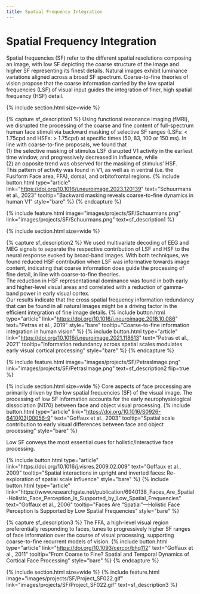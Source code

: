 ```yaml
---
title: Spatial Frequency Integration
---
```

# Spatial Frequency Integration

Spatial frequencies (SF) refer to the different spatial resolutions composing an image, with low SF depicting the coarse structure of the image and higher SF representing its finest details. Natural images exhibit luminance variations aligned across a broad SF spectrum. Coarse-to-fine theories of vision propose that the coarse information carried by the low spatial frequencies (LSF) of visual input guides the integration of finer, high spatial frequency (HSF) detail. 

{% include section.html
  size=wide %}
  
{% capture sf_description1 %}
  Using functional resonance imaging (fMRI), we disrupted the processing of the coarse and fine content of full-spectrum human face stimuli via backward masking of selective SF ranges (LSFs: < 1.75cpd and HSFs: > 1.75cpd) at specific times (50, 83, 100 or 150 ms). In line with coarse-to-fine proposals, we found that <br> (1) the selective masking of stimulus LSF disrupted V1 activity in the earliest time window, and progressively decreased in influence, while <br> (2) an opposite trend was observed for the masking of stimulus’ HSF. <br> This pattern of activity was found in V1, as well as in ventral (i.e. the Fusiform Face area, FFA), dorsal, and orbitofrontal regions.
  {%
  include button.html
  type="article"
  link="https://doi.org/10.1016/j.neuroimage.2023.120139"
  text="Schuurmans et al., 2023"
  tooltip="Backward masking reveals coarse-to-fine dynamics in human V1"
  style="bare"
  %}
{% endcapture %}

{%
  include feature.html
  image="images/projects/SF/Schuurmans.png"
  link="images/projects/SF/Schuurmans.png"
  text=sf_description1
%}

{% include section.html 
  size=wide %}

{% capture sf_description2 %}
  We used multivariate decoding of EEG and MEG signals to separate the respective contribution of LSF and HSF to the neural response evoked by broad-band images. With both techniques, we found reduced HSF contribution when LSF was informative towards image content, indicating that coarse information does guide the processing of fine detail, in line with coarse-to-fine theories. <br> The reduction in HSF representational dominance was found in both early and higher-level visual areas and correlated with a reduction of gamma-band power in early visual cortex. <br> Our results indicate that the cross spatial frequency information redundancy that can be found in all natural images might be a driving factor in the efficient integration of fine image details.
  {%
  include button.html
  type="article"
  link="https://doi.org/10.1016/j.neuroimage.2018.10.086"
  text="Petras et al., 2019"
  style="bare"
  tooltip="Coarse-to-fine information integration in human vision"
  %}
  {%
  include button.html
  type="article"
  link="https://doi.org/10.1016/j.neuroimage.2021.118613"
  text="Petras et al., 2021"
  tooltip="Information redundancy across spatial scales modulates early visual cortical processing"
  style="bare"
  %}
{% endcapture %}

{%
  include feature.html
  image="images/projects/SF/PetrasImage.png"
  link="images/projects/SF/PetrasImage.png"
  text=sf_description2
  flip=true
%}

{% include section.html 
  size=wide %}
  Core aspects of face processing are primarily driven by the low spatial frequencies (SF) of the visual image. The processing of low SF information accounts for the early neurophysiological dissociation (N170) between face and object visual processing. 
  {%
  include button.html
  type="article"
  link="https://doi.org/10.1016/S0926-6410(03)00056-9"
  text="Goffaux et al., 2003"
  tooltip="Spatial scale contribution to early visual differences between face and object processing"
  style="bare"
  %}
  <p> Low SF conveys the most essential cues for holistic/interactive face processing. </p>
  {%
  include button.html
  type="article"
  link="https://doi.org/10.1016/j.visres.2009.02.009"
  text="Goffaux et al., 2009"
  tooltip="Spatial interactions in upright and inverted faces: Re-exploration of spatial scale influence"
  style="bare"
  %}
  {%
  include button.html
  type="article"
  link="https://www.researchgate.net/publication/6940138_Faces_Are_Spatial-Holistic_Face_Perception_Is_Supported_by_Low_Spatial_Frequencies"
  text="Goffaux et al., 2006"
  tooltip="Faces Are “Spatial”—Holistic Face Perception Is Supported by Low Spatial Frequencies"
  style="bare"
  %}

  {% capture sf_description3 %}
  The FFA, a high-level visual region preferentially responding to faces, tunes to progressively higher SF ranges of face information over the course of visual processing, supporting coarse-to-fine recurrent models of vision. 
  {%
  include button.html
  type="article"
  link="https://doi.org/10.1093/cercor/bhq112"
  text="Goffaux et al., 2011"
  tooltip="From Coarse to Fine? Spatial and Temporal Dynamics of Cortical Face Processing"
  style="bare"
  %} 
{% endcapture %}

{% include section.html
  size=wide %}
{%
  include feature.html
  image="images/projects/SF/Project_SF022.gif"
  link="images/projects/SF/Project_SF022.gif"
  text=sf_description3
  %}
